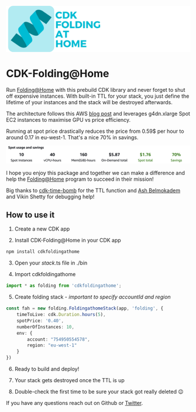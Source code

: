 ![fah](cdkfah.png)

# CDK-Folding@Home

Run [Folding@Home](https://foldingathome.org/home/) with this prebuild CDK library and never forget to shut off expensive instances.
With built-in TTL for your stack, you just define the lifetime of your instances and the stack will be destroyed afterwards.

The architecture follows this AWS [blog post](https://aws.amazon.com/blogs/compute/foldinghome-infectious-disease-research-with-spot-instances/) and leverages g4dn.xlarge Spot EC2 instances to maximise GPU vs price efficiency. 

Running at spot price drastically reduces the price from 0.59$ per hour to around 0.17 in eu-west-1. That's a nice 70% in savings.

![spotsavings](spotpricing.png)

I hope you enjoy this package and together we can make a difference and help the [Folding@Home](https://foldingathome.org/home/) program to succeed in their mission!

Big thanks to [cdk-time-bomb](https://github.com/jmb12686/cdk-time-bomb) for the TTL function and [Ash Belmokadem](https://thecloudboss.nl/) and Vikin Shetty for debugging help!

## How to use it

1. Create a new CDK app

2. Install CDK-Folding@Home in your CDK app

``` Bash
npm install cdkfoldingathome
```

3. Open your *stack*.ts file in ./bin

4. Import cdkfoldingathome

``` Typescript
import * as folding from 'cdkfoldingathome';

```
5. Create folding stack - *important to specify accountId and region*

``` Typescript
const fah = new folding.FoldingathomeStack(app, 'folding', {
    timeToLive: cdk.Duration.hours(5),
    spotPrice: '0.40',
    numberOfInstances: 10,
    env: {
        account: "754950554578",
        region: "eu-west-1"
    }
})
```

6. Ready to build and deploy!

7. Your stack gets destroyed once the TTL is up

8. Double-check the first time to be sure your stack got really deleted 😉

If you have any questions reach out on Github or [Twitter](https://twitter.com/win_bv).